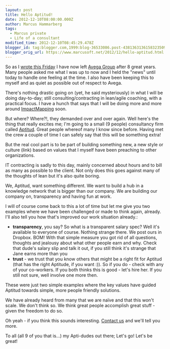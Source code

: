 ```yaml
---
layout: post
title: Hello Aptitud!
date: 2012-12-10T08:00:00.000Z
author: Marcus Hammarberg
tags:
  - Marcus private
  - Life of a consultant
modified_time: 2012-12-10T08:45:29.478Z
blogger_id: tag:blogger.com,1999:blog-36533086.post-4381363136158323509
blogger_orig_url: https://www.marcusoft.net/2012/12/hello-aptitud.html
---
```


So as I <a href="https://www.marcusoft.net/2012/12/good-bye-avega.html" target="_blank">wrote this Friday</a> I have now left <a href="http://www.avegagroup.se/" target="_blank">Avega Group</a> after 8 great years. Many people asked me what I was up to now and I held the "news" until today to handle one feeling at the time. I also have been keeping this to myself and as quiet as possible out of respect to Avega.

There's nothing drastic going on (yet, he said mysteriously) in what I will be doing day-to-day; still consulting/contracting in lean/agile coaching, with a practical focus. I have a hunch that says that I will be doing more and more around <a href="http://www.impactmapping.org/" target="_blank">ImpactMapping</a> soon.

But where? Where?!, they demanded over and over again. Well here's the thing that really excites me; I'm going to a small (9 people) consultancy firm called <a href="http://www.aptitud.se/" target="_blank">Aptitud</a>. Great people whereof many I know since before. Having met the crew a couple of time I can safely say that this will be something extra!

But the real cool part is to be part of building something new, a new style or culture (link) based on values that I myself have been preaching to other organizations.

IT contracting is sadly to this day, mainly concerned about hours and to bill as many as possible to the client. Not only does this goes against many of the thoughts of lean but it's also quite boring.

We, Aptitud, want something different. We want to build a hub in a knowledge network that is bigger than our company. We are building our company on, transparency and having fun at work.

I will of course come back to this a lot of time but let me give you two examples where we have been challenged or made to think again, already. I'll also tell you how that's improved our work situation already.:

- **transparency**, you say? So what is a transparent salary spec? Well it's available to everyone of course. Nothing strange there. We post ours in Dropbox. BOM! With that simple measure you got rid of all questions, thoughts and jealousy about what other people earn and why. Check that dude's salary slip and talk it out, if you still think it's strange that Jane earns more than you
- **trust** - we trust that you know others that might be a right fit for Aptitud (that has the right Aptitude, if you want :)). So if you do - check with any of your co-workers. If you both thinks this is good - let's hire her. If you still not sure, well involve one more then.

These were just two simple examples where the key values have guided Aptitud towards simple, more people friendly solutions.

We have already heard from many that we are naïve and that this won't scale. We don't think so. We think great people accomplish great stuff - given the freedom to do so.

Oh yeah - if you think this sounds interesting. <a href="https://twitter.com/Aptitud_Sthlm" target="_blank">Contact us</a> and we'll tell you more.

To all (all 9 of you that is...) my Apti-dudes out there; Let's go! Let's be great!
